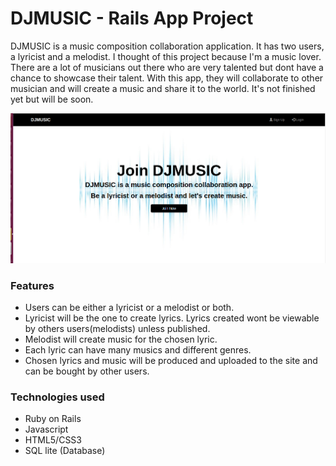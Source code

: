 # DJMUSIC - Rails App Project

DJMUSIC is a music composition collaboration application. It has two users, a lyricist and a melodist. I thought of this project because I'm a music lover. There are a lot of musicians out there who are very talented but dont have a chance to showcase their talent. With this app, they will collaborate to other musician and will create a music and share it to the world. It's not finished yet but will be soon.

![Pcture](https://github.com/siegren/djmusic/blob/master/img/dmusic.png)

### Features
- Users can be either a lyricist or a melodist or both.
- Lyricist will be the one to create lyrics. Lyrics created wont be viewable by others users(melodists) unless published.
- Melodist will create music for the chosen lyric.
- Each lyric can have many musics and different genres.
- Chosen lyrics and music will be produced and uploaded to the site and can be bought by other users.

### Technologies used
- Ruby on Rails
- Javascript
- HTML5/CSS3
- SQL lite (Database)

